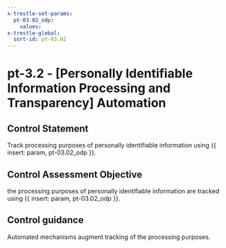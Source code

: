 ```yaml
---
x-trestle-set-params:
  pt-03.02_odp:
    values:
x-trestle-global:
  sort-id: pt-03.02
---
```


# pt-3.2 - \[Personally Identifiable Information Processing and Transparency\] Automation

## Control Statement

Track processing purposes of personally identifiable information using {{ insert: param, pt-03.02_odp }}.

## Control Assessment Objective

the processing purposes of personally identifiable information are tracked using {{ insert: param, pt-03.02_odp }}.

## Control guidance

Automated mechanisms augment tracking of the processing purposes.
